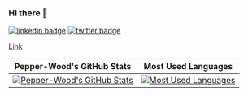 ### Hi there 👋

<!--
**Pepper-Wood/Pepper-Wood** is a ✨ _special_ ✨ repository because its `README.md` (this file) appears on your GitHub profile.

Here are some ideas to get you started:

- 🔭 I’m currently working on ...
- 🌱 I’m currently learning ...
- 👯 I’m looking to collaborate on ...
- 🤔 I’m looking for help with ...
- 💬 Ask me about ...
- 📫 How to reach me: ...
- 😄 Pronouns: ...
- ⚡ Fun fact: ...
-->

[![linkedin badge](https://img.shields.io/badge/Kathryn_DiPippo-30302f?style=flat&logo=linkedin)](https://www.linkedin.com/in/kathryn-dipippo-530815101)
[![twitter badge](https://img.shields.io/badge/@pepper__wood-30302f?style=flat&logo=twitter)](https://twitter.com/pepper__wood)

[Link](https://github.com/Pepper-Wood/Pepper-Wood/blob/master/RESUME.md)

| Pepper-Wood's GitHub Stats | Most Used Languages |
| --- | --- |
| [![Pepper-Wood's GitHub Stats](https://github-readme-stats.vercel.app/api?username=Pepper-Wood&count_private=true&show_icons=true&hide_border=true&hide_rank=true&hide_title=true)](https://github.com/Pepper-Wood/github-readme-stats) | [![Most Used Languages](https://github-readme-stats.vercel.app/api/top-langs/?username=Pepper-Wood&show_icons=true&hide_border=true&langs_count=5&layout=compact&hide_title=true)](https://github.com/Pepper-Wood/github-readme-stats) |
